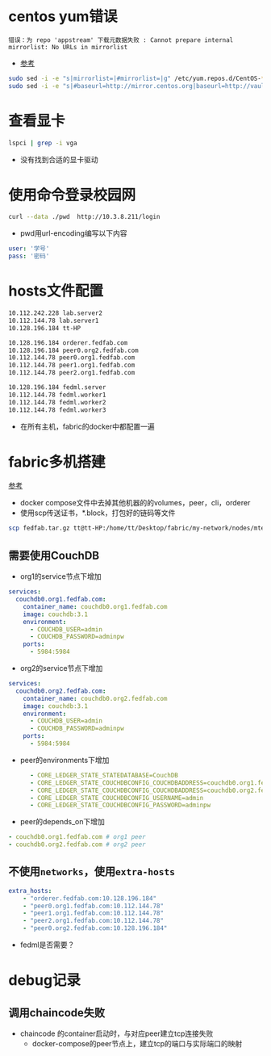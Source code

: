 # centos yum错误
```
错误：为 repo 'appstream' 下载元数据失败 : Cannot prepare internal mirrorlist: No URLs in mirrorlist
```
- [参考](https://blog.csdn.net/AlexanderRon/article/details/123400906)
```sh
sudo sed -i -e "s|mirrorlist=|#mirrorlist=|g" /etc/yum.repos.d/CentOS-*
sudo sed -i -e "s|#baseurl=http://mirror.centos.org|baseurl=http://vault.centos.org|g" /etc/yum.repos.d/CentOS-*
```

# 查看显卡
```sh
lspci | grep -i vga
```
- 没有找到合适的显卡驱动

# 使用命令登录校园网
```sh
curl --data ./pwd  http://10.3.8.211/login
```
- pwd用url-encoding编写以下内容
```yaml
user: '学号'
pass: '密码'
```

# hosts文件配置
```sh
10.112.242.228 lab.server2
10.112.144.78 lab.server1
10.128.196.184 tt-HP

10.128.196.184 orderer.fedfab.com
10.128.196.184 peer0.org2.fedfab.com
10.112.144.78 peer0.org1.fedfab.com
10.112.144.78 peer1.org1.fedfab.com
10.112.144.78 peer2.org1.fedfab.com

10.128.196.184 fedml.server
10.112.144.78 fedml.worker1
10.112.144.78 fedml.worker2
10.112.144.78 fedml.worker3
```

- 在所有主机，fabric的docker中都配置一遍

# fabric多机搭建
[参考](https://blog.csdn.net/Soulmate_666/article/details/118735256)
- docker compose文件中去掉其他机器的的volumes，peer，cli，orderer
- 使用scp传送证书，*.block，打包好的链码等文件

```sh
scp fedfab.tar.gz tt@tt-HP:/home/tt/Desktop/fabric/my-network/nodes/mtemp
```

## 需要使用CouchDB

- org1的service节点下增加
```yaml
services:
  couchdb0.org1.fedfab.com:
    container_name: couchdb0.org1.fedfab.com
    image: couchdb:3.1
    environment:
      - COUCHDB_USER=admin
      - COUCHDB_PASSWORD=adminpw
    ports:
      - 5984:5984
```

- org2的service节点下增加
```yaml
services:
  couchdb0.org2.fedfab.com:
    container_name: couchdb0.org2.fedfab.com
    image: couchdb:3.1
    environment:
      - COUCHDB_USER=admin
      - COUCHDB_PASSWORD=adminpw
    ports:
      - 5984:5984
```

- peer的environments下增加
```yaml
      - CORE_LEDGER_STATE_STATEDATABASE=CouchDB
      - CORE_LEDGER_STATE_COUCHDBCONFIG_COUCHDBADDRESS=couchdb0.org1.fedfab.com:5984 # org1 peer
      - CORE_LEDGER_STATE_COUCHDBCONFIG_COUCHDBADDRESS=couchdb0.org2.fedfab.com:5984 # org2 peer
      - CORE_LEDGER_STATE_COUCHDBCONFIG_USERNAME=admin
      - CORE_LEDGER_STATE_COUCHDBCONFIG_PASSWORD=adminpw
```

- peer的depends_on下增加
```yaml
- couchdb0.org1.fedfab.com # org1 peer
- couchdb0.org2.fedfab.com # org2 peer
```
## 不使用`networks`，使用`extra-hosts`

```yaml
extra_hosts:
    - "orderer.fedfab.com:10.128.196.184"
    - "peer0.org1.fedfab.com:10.112.144.78"
    - "peer1.org1.fedfab.com:10.112.144.78"
    - "peer2.org1.fedfab.com:10.112.144.78"
    - "peer0.org2.fedfab.com:10.128.196.184"
```

- fedml是否需要？

# debug记录
## 调用chaincode失败
- chaincode 的container启动时，与对应peer建立tcp连接失败
  - docker-compose的peer节点上，建立tcp的端口与实际端口的映射
